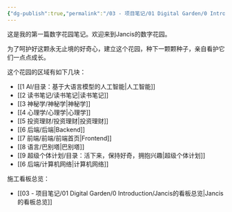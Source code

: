 ```yaml
---
{"dg-publish":true,"permalink":"/03 - 项目笔记/01 Digital Garden/0 Introduction/Welcome to Jancis's Space/","tags":["gardenEntry"],"noteIcon":""}
---
```






这是我的第一篇数字花园笔记。欢迎来到Jancis的数字花园。

为了呵护好这颗永无止境的好奇心，建立这个花园，种下一颗颗种子，亲自看护它们一点点成长。

这个花园的区域有如下几块：

 - [[1 AI/目录：基于大语言模型的人工智能\|人工智能]]
- [[2 读书笔记/读书笔记\|读书笔记]]
-  [[3 神秘学/神秘学\|神秘学]]
-  [[4 心理学/心理学\|心理学]]
-  [[5 投资理财/投资理财\|投资理财]]
-  [[6 后端/后端\|Backend]]
-  [[7 前端/前端/前端首页\|Frontend]]
-  [[8 语言/巴别塔\|巴别塔]]
-  [[9 超级个体计划/目录：活下来，保持好奇，拥抱兴趣\|超级个体计划]]
- [[6 后端/计算机网络\|计算机网络]]

施工看板总览：
- [[03 - 项目笔记/01 Digital Garden/0 Introduction/Jancis的看板总览\|Jancis的看板总览]]